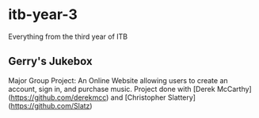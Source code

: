 # itb-year-3
Everything from the third year of ITB

## Gerry's Jukebox

Major Group Project: An Online Website allowing users to create an account, sign in, and purchase music. Project done with [Derek McCarthy] (https://github.com/derekmcc) and [Christopher Slattery] (https://github.com/Slatz)
